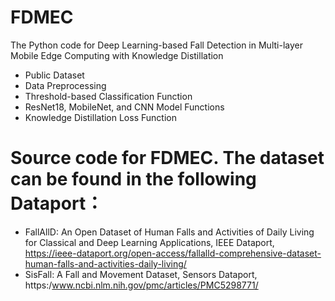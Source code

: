 # FDMEC
The Python code for Deep Learning-based Fall Detection in Multi-layer Mobile Edge Computing with Knowledge Distillation
  * Public Dataset
  * Data Preprocessing
  * Threshold-based Classification Function
  * ResNet18, MobileNet, and CNN Model Functions
  * Knowledge Distillation Loss Function

#  Source code for FDMEC. The dataset can be found in the following Dataport：
 * FallAllD: An Open Dataset of Human Falls and Activities of Daily Living for Classical and Deep Learning Applications, IEEE Dataport, https://ieee-dataport.org/open-access/fallalld-comprehensive-dataset-human-falls-and-activities-daily-living/
 * SisFall: A Fall and Movement Dataset, Sensors Dataport, https:/www.ncbi.nlm.nih.gov/pmc/articles/PMC5298771/
